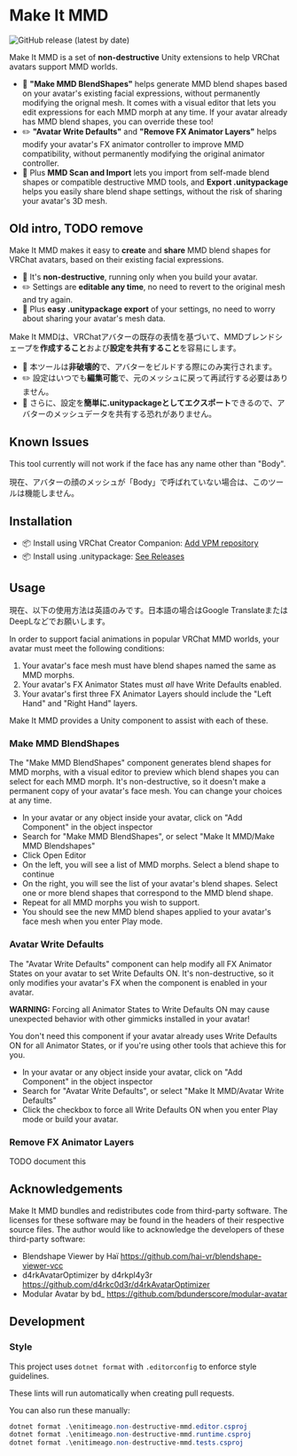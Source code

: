 # Make It MMD

![GitHub release (latest by date)](https://img.shields.io/github/v/release/enitimeago/make-it-mmd?label=release)

Make It MMD is a set of **non-destructive** Unity extensions to help VRChat avatars support MMD worlds.

- 🌟 **"Make MMD BlendShapes"** helps generate MMD blend shapes based on your avatar's existing facial expressions, without permanently modifying the orignal mesh. It comes with a visual editor that lets you edit expressions for each MMD morph at any time. If your avatar already has MMD blend shapes, you can override these too!
- ✏️ **"Avatar Write Defaults"** and **"Remove FX Animator Layers"** helps modify your avatar's FX animator controller to improve MMD compatibility, without permanently modifying the original animator controller.
- 💌 Plus **MMD Scan and Import** lets you import from self-made blend shapes or compatible destructive MMD tools, and **Export .unitypackage** helps you easily share blend shape settings, without the risk of sharing your avatar's 3D mesh.

## Old intro, TODO remove

Make It MMD makes it easy to **create** and **share** MMD blend shapes for VRChat avatars, based on their existing facial expressions.

- 🌟 It's **non-destructive**, running only when you build your avatar.
- ✏️ Settings are **editable any time**, no need to revert to the original mesh and try again.
- 💌 Plus **easy .unitypackage export** of your settings, no need to worry about sharing your avatar's mesh data.

Make It MMDは、VRChatアバターの既存の表情を基づいて、MMDブレンドシェープを**作成すること**および**設定を共有すること**を容易にします。

- 🌟 本ツールは**非破壊的**で、アバターをビルドする際にのみ実行されます。
- ✏️ 設定はいつでも**編集可能**で、元のメッシュに戻って再試行する必要はありません。
- 💌 さらに、設定を**簡単に.unitypackageとしてエクスポート**できるので、アバターのメッシュデータを共有する恐れがありません。

## Known Issues

This tool currently will not work if the face has any name other than "Body".

現在、アバターの顔のメッシュが「Body」で呼ばれていない場合は、このツールは機能しません。

## Installation

- 📦 Install using VRChat Creator Companion: [Add VPM repository](https://enitimeago.github.io/vpm-repos/)
- 📦 Install using .unitypackage: [See Releases](https://github.com/enitimeago/make-it-mmd/releases)

## Usage

現在、以下の使用方法は英語のみです。日本語の場合はGoogle TranslateまたはDeepLなどでお願いします。

In order to support facial animations in popular VRChat MMD worlds, your avatar must meet the following conditions:

1. Your avatar's face mesh must have blend shapes named the same as MMD morphs.
2. Your avatar's FX Animator States must *all* have Write Defaults enabled.
3. Your avatar's first three FX Animator Layers should include the "Left Hand" and "Right Hand" layers.

Make It MMD provides a Unity component to assist with each of these.

### Make MMD BlendShapes

The "Make MMD BlendShapes" component generates blend shapes for MMD morphs, with a visual editor to preview which blend shapes you can select for each MMD morph. It's non-destructive, so it doesn't make a permanent copy of your avatar's face mesh. You can change your choices at any time.

- In your avatar or any object inside your avatar, click on "Add Component" in the object inspector
- Search for "Make MMD BlendShapes", or select "Make It MMD/Make MMD Blendshapes"
- Click Open Editor
- On the left, you will see a list of MMD morphs. Select a blend shape to continue
- On the right, you will see the list of your avatar's blend shapes. Select one or more blend shapes that correspond to the MMD blend shape.
- Repeat for all MMD morphs you wish to support.
- You should see the new MMD blend shapes applied to your avatar's face mesh when you enter Play mode.

### Avatar Write Defaults

The "Avatar Write Defaults" component can help modify all FX Animator States on your avatar to set Write Defaults ON. It's non-destructive, so it only modifies your avatar's FX when the component is enabled in your avatar.

**WARNING:** Forcing all Animator States to Write Defaults ON may cause unexpected behavior with other gimmicks installed in your avatar!

You don't need this component if your avatar already uses Write Defaults ON for all Animator States, or if you're using other tools that achieve this for you.

- In your avatar or any object inside your avatar, click on "Add Component" in the object inspector
- Search for "Avatar Write Defaults", or select "Make It MMD/Avatar Write Defaults"
- Click the checkbox to force all Write Defaults ON when you enter Play mode or build your avatar.

### Remove FX Animator Layers

TODO document this

## Acknowledgements

Make It MMD bundles and redistributes code from third-party software. The licenses for these software may be found in the headers of their respective source files. The author would like to acknowledge the developers of these third-party software:

- Blendshape Viewer by Haï https://github.com/hai-vr/blendshape-viewer-vcc
- d4rkAvatarOptimizer by d4rkpl4y3r https://github.com/d4rkc0d3r/d4rkAvatarOptimizer
- Modular Avatar by bd_ https://github.com/bdunderscore/modular-avatar

## Development

### Style

This project uses `dotnet format` with `.editorconfig` to enforce style guidelines.

These lints will run automatically when creating pull requests.

You can also run these manually:

```powershell
dotnet format .\enitimeago.non-destructive-mmd.editor.csproj
dotnet format .\enitimeago.non-destructive-mmd.runtime.csproj
dotnet format .\enitimeago.non-destructive-mmd.tests.csproj
```
